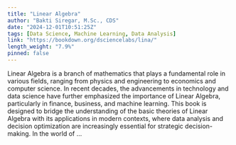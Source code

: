 ```yaml
---
title: "Linear Algebra"
author: "Bakti Siregar, M.Sc., CDS"
date: "2024-12-01T10:51:25Z"
tags: [Data Science, Machine Learning, Data Analysis]
link: "https://bookdown.org/dsciencelabs/lina/"
length_weight: "7.9%"
pinned: false
---
```


Linear Algebra is a branch of mathematics that plays a fundamental role in various fields, ranging from physics and engineering to economics and computer science. In recent decades, the advancements in technology and data science have further emphasized the importance of Linear Algebra, particularly in finance, business, and machine learning. This book is designed to bridge the understanding of the basic theories of Linear Algebra with its applications in modern contexts, where data analysis and decision optimization are increasingly essential for strategic decision-making. In the world of ...
